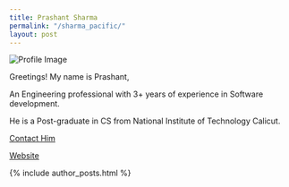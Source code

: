 ```yaml
---
title: Prashant Sharma
permalink: "/sharma_pacific/"
layout: post
---
```


![Profile Image](https://sharmapacific.in/assets/images/PrashantSharma.jpg)

Greetings! My name is Prashant,

An Engineering professional with 3+ years of experience in Software development.

He is a Post-graduate in CS from National Institute of Technology Calicut.

[Contact Him](mailto:sharma.pacific1@gmail.com)

[Website](https://sharmapacific.in/)

{% include author_posts.html %}
